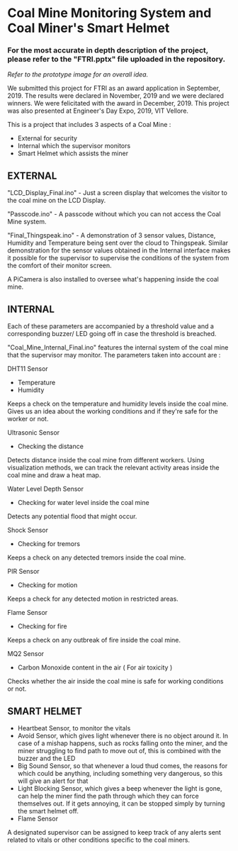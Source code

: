 # Coal Mine Monitoring System and Coal Miner's Smart Helmet

### For the most accurate in depth description of the project, please refer to the "FTRI.pptx" file uploaded in the repository.

<i>Refer to the prototype image for an overall idea.</i>

We submitted this project for FTRI as an award application in September, 2019. The results were declared in November, 2019 and we were declared winners. We were felicitated with the award in December, 2019.
This project was also presented at Engineer's Day Expo, 2019, VIT Vellore.

This is a project that includes 3 aspects of a Coal Mine : 

- External for security
- Internal which the supervisor monitors
- Smart Helmet which assists the miner


## EXTERNAL


"LCD_Display_Final.ino" - Just a screen display that welcomes the visitor to the coal mine on the LCD Display.

"Passcode.ino" - A passcode without which you can not access the Coal Mine system.

"Final_Thingspeak.ino" - A demonstration of 3 sensor values, Distance, Humidity and Temperature being sent over the cloud to Thingspeak.
Similar demonstration for the sensor values obtained in the Internal interface makes it possible for the supervisor to supervise the conditions of the system from the comfort of their monitor screen.

A PiCamera is also installed to oversee what's happening inside the coal mine.


## INTERNAL

Each of these parameters are accompanied by a threshold value and a corresponding buzzer/ LED going off in case the threshold is breached.

"Coal_Mine_Internal_Final.ino" features the internal system of the coal mine that the supervisor may monitor. The parameters taken into account are : 

DHT11 Sensor
- Temperature
- Humidity

Keeps a check on the temperature and humidity levels inside the coal mine.
Gives us an idea about the working conditions and if they're safe for the worker or not.

Ultrasonic Sensor
- Checking the distance

Detects distance inside the coal mine from different workers.
Using visualization methods, we can track the relevant activity areas inside the coal mine and draw a heat map.

Water Level Depth Sensor
- Checking for water level inside the coal mine

Detects any potential flood that might occur.

Shock Sensor
- Checking for tremors

Keeps a check on any detected tremors inside the coal mine.

PIR Sensor
- Checking for motion

Keeps a check for any detected motion in restricted areas.

Flame Sensor
- Checking for fire

Keeps a check on any outbreak of fire inside the coal mine.

MQ2 Sensor
- Carbon Monoxide content in the air ( For air toxicity ) 

Checks whether the air inside the coal mine is safe for working conditions or not.


## SMART HELMET

- Heartbeat Sensor, to monitor the vitals
- Avoid Sensor, which gives light whenever there is no object around it. In case of a mishap happens, such as rocks falling onto the miner, and the miner struggling to find path to move out of, this is combined with the buzzer and the LED 
- Big Sound Sensor, so that whenever a loud thud comes, the reasons for which could be anything, including something very dangerous, so this will give an alert for that
- Light Blocking Sensor, which gives a beep whenever the light is gone, can help the miner find the path through which they can force themselves out. If it gets annoying, it can be stopped simply by turning the smart helmet off.
- Flame Sensor

A designated supervisor can be assigned to keep track of any alerts sent related to vitals or other conditions specific to the coal miners.
